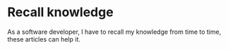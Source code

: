# Recall knowledge

As a software developer, I have to recall my knowledge from time to time, these articles can help it.

